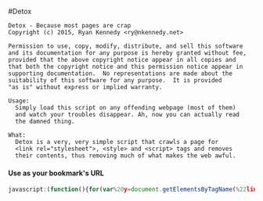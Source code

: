 #Detox

    Detox - Because most pages are crap
    Copyright (c) 2015, Ryan Kennedy <ry@nkennedy.net>
  
    Permission to use, copy, modify, distribute, and sell this software
    and its documentation for any purpose is hereby granted without fee,
    provided that the above copyright notice appear in all copies and
    that both the copyright notice and this permission notice appear in
    supporting documentation.  No representations are made about the
    suitability of this software for any purpose.  It is provided
    "as is" without express or implied warranty.
  
    Usage:
      Simply load this script on any offending webpage (most of them)
      and watch your troubles disappear. Ah, now you can actually read
      the damned thing.
  
    What:
      Detox is a very, very simple script that crawls a page for
      <link rel="stylesheet">, <style> and <script> tags and removes
      their contents, thus removing much of what makes the web awful.

#### Use as your bookmark's URL
```js
javascript:(function(){for(var%20y=document.getElementsByTagName(%22link%22),u=document.getElementsByTagName(%22script%22),k=document.getElementsByTagName(%22style%22),i=0;i%3Cy.length;i++)%22stylesheet%22===y[i].rel%26%26(y[i].href=null);for(var%20i=0;i%3Cu.length;i++)u[i].src=null,u[i].innerHTML=null;for(var%20i=0;i%3Ck.length;i++)k[i].innerHTML=null;document.head.appendChild(document.createElement(%22style%22)).innerHTML=%22*{color:%230A0;background:%23000;font:16px/26px%20Monaco,monospace;}body{margin:0px%20auto;max-width:60%25;}a{color:%230F0;}img{display:none;}%22})();
```
